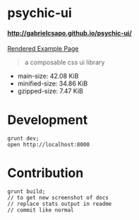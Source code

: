 # psychic-ui

#### http://gabrielcsapo.github.io/psychic-ui/

[Rendered Example Page](examples/assets/doc.png)

> a composable css ui library
- main-size: 42.08 KiB
- minified-size: 34.86 KiB
- gzipped-size: 7.47 KiB


# Development

```
grunt dev;
open http://localhost:8000
```

# Contribution

```
grunt build;
// to get new screenshot of docs
// replace stats output in readme
// commit like normal
```
